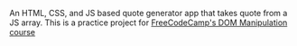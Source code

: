 An HTML, CSS, and JS based quote generator app that takes quote from a JS array. This is a practice project for [FreeCodeCamp's DOM Manipulation course](https://youtu.be/5fb2aPlgoys)
